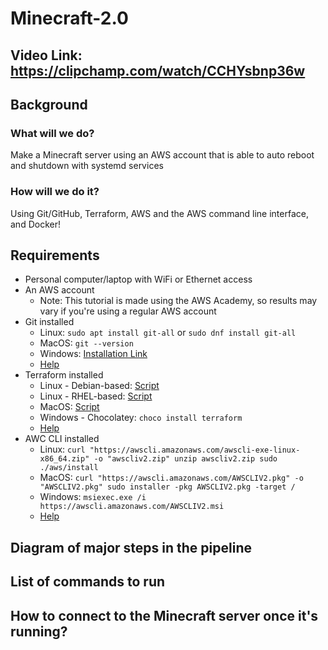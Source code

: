 # Minecraft-2.0
## Video Link: https://clipchamp.com/watch/CCHYsbnp36w
## Background

### What will we do?

Make a Minecraft server using an AWS account that is able to auto reboot and shutdown with systemd services

### How will we do it?

Using Git/GitHub, Terraform, AWS and the AWS command line interface, and Docker!

## Requirements

- Personal computer/laptop with WiFi or Ethernet access
- An AWS account
     - Note: This tutorial is made using the AWS Academy, so results may vary if you're using a regular AWS account
- Git installed
    - Linux: `sudo apt install git-all` or `sudo dnf install git-all`
    - MacOS: `git --version`
    - Windows: [Installation Link](https://git-scm.com/download/win)
    - [Help](https://git-scm.com/book/en/v2/Getting-Started-Installing-Git)
 - Terraform installed
     - Linux - Debian-based: [Script](https://github.com/awhittle2/Minecraft-2.0/blob/linux-terraform-install.sh)
     - Linux - RHEL-based: [Script](https://github.com/awhittle2/Minecraft-2.0/blob/linux-terraform-install2.sh)
     - MacOS: [Script](https://github.com/awhittle2/Minecraft-2.0/blob/mac-terraform-install.sh)
     - Windows - Chocolatey: `choco install terraform`
     - [Help](https://developer.hashicorp.com/terraform/tutorials/aws-get-started/install-cli)
 - AWC CLI installed
     - Linux: `curl "https://awscli.amazonaws.com/awscli-exe-linux-x86_64.zip" -o "awscliv2.zip"
               unzip awscliv2.zip
               sudo ./aws/install`
     - MacOS: `curl "https://awscli.amazonaws.com/AWSCLIV2.pkg" -o "AWSCLIV2.pkg"
               sudo installer -pkg AWSCLIV2.pkg -target /`
     - Windows: `msiexec.exe /i https://awscli.amazonaws.com/AWSCLIV2.msi`
     - [Help](https://docs.aws.amazon.com/cli/latest/userguide/getting-started-install.html)

## Diagram of major steps in the pipeline

## List of commands to run

## How to connect to the Minecraft server once it's running?
